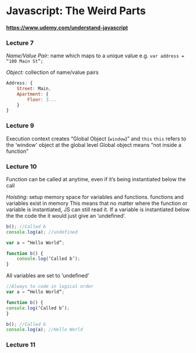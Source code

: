 # Javascript: The Weird Parts #
#### https://www.udemy.com/understand-javascript ####


### Lecture 7 ###
*Name/Value Pair:* name which maps to a unique value
e.g. `var address = “100 Main St”;`

*Object:* collection of name/value pairs

```javascript
Address: {
	Street: Main,
	Apartment: {
		Floor: 3...
	}
}
```


### Lecture 9 ###
Execution context creates “Global Object (`window`)” and `this`
`this` refers to the ‘window' object at the global level
Global object means “not inside a function”


### Lecture 10 ###
Function can be called at anytime, even if it’s being instantiated below the call

*Hoisting:* setup memory space for variables and functions. functions and variables exist in memory
This means that no matter where the function or variable is instantiated, JS can still read it. If a variable is instantiated below the the code the it would just give an ‘undefined’.

```javascript
b(); //Called b
console.log(a); //undefined

var a = “Hello World”;

function b() {
	console.log(‘Called b’);
}
```

All variables are set to ‘undefined’

```javascript
//Always to code in logical order
var a = “Hello World”;

function b() {
console.log(‘Called b’);
}

b(); //Called b
console.log(a); //Hello World
```


### Lecture 11 ###

